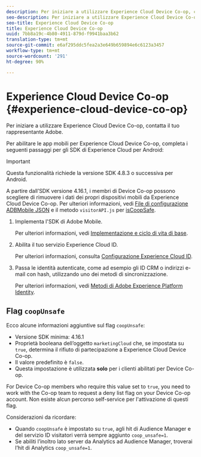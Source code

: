 ```yaml
---
description: Per iniziare a utilizzare Experience Cloud Device Co-op, contatta il tuo rappresentante Adobe.
seo-description: Per iniziare a utilizzare Experience Cloud Device Co-op, contatta il tuo rappresentante Adobe.
seo-title: Experience Cloud Device Co-op
title: Experience Cloud Device Co-op
uuid: 7bb8a19c-4b80-4911-879d-f9941baa3b62
translation-type: tm+mt
source-git-commit: e6af295ddc5fea2a3e649b659894e6c6123a3457
workflow-type: tm+mt
source-wordcount: '291'
ht-degree: 90%

---
```



# Experience Cloud Device Co-op {#experience-cloud-device-co-op}

Per iniziare a utilizzare Experience Cloud Device Co-op, contatta il tuo rappresentante Adobe.

Per abilitare le app mobili per Experience Cloud Device Co-op, completa i seguenti passaggi per gli SDK di Experience Cloud per Android:

>[!IMPORTANT]
>
>Questa funzionalità richiede la versione SDK 4.8.3 o successiva per Android.

A partire dall’SDK versione 4.16.1, i membri di Device Co-op possono scegliere di rimuovere i dati dei propri dispositivi mobili da Experience Cloud Device Co-op. Per ulteriori informazioni, vedi [File di configurazione ADBMobile JSON](/help/android/configuration/json-config/json-config.md) e il metodo `visitorAPI.js` per [isCoopSafe](https://docs.adobe.com/content/help/it-IT/id-service/using/id-service-api/configurations/coopsafe.html).

1. Implementa l&#39;SDK di Adobe Mobile.

   Per ulteriori informazioni, vedi [Implementazione e ciclo di vita di base](/help/android/getting-started/dev-qs.md).
1. Abilita il tuo servizio Experience Cloud ID.

   Per ulteriori informazioni, consulta [Configurazione Experience Cloud ID](/help/android/c-marketing-cloud/mcvid.md).
1. Passa le identità autenticate, come ad esempio gli ID CRM o indirizzi e-mail con hash, utilizzando uno dei metodi di sincronizzazione.

   Per ulteriori informazioni, vedi [Metodi di Adobe Experience Platform Identity](/help/android/c-marketing-cloud/mc-methods.md).

## Flag `coopUnsafe`

Ecco alcune informazioni aggiuntive sul flag `coopUnsafe`:

* Versione SDK minima: 4.16.1
* Proprietà booleana dell’oggetto `marketingCloud` che, se impostata su `true`, determina il rifiuto di partecipazione a Experience Cloud Device Co-op.
* Il valore predefinito è `false`.
* Questa impostazione è utilizzata **solo** per i clienti abilitati per Device Co-op.

For Device Co-op members who require this value set to `true`, you need to work with the Co-op team to request a deny list flag on your Device Co-op account. Non esiste alcun percorso self-service per l&#39;attivazione di questi flag.

Considerazioni da ricordare:

* Quando `coopUnsafe` è impostato su `true`, agli hit di Audience Manager e del servizio ID visitatori verrà sempre aggiunto `coop_unsafe=1`.
* Se abiliti l’inoltro lato server da Analytics ad Audience Manager, troverai l’hit di Analytics `coop_unsafe=1`.